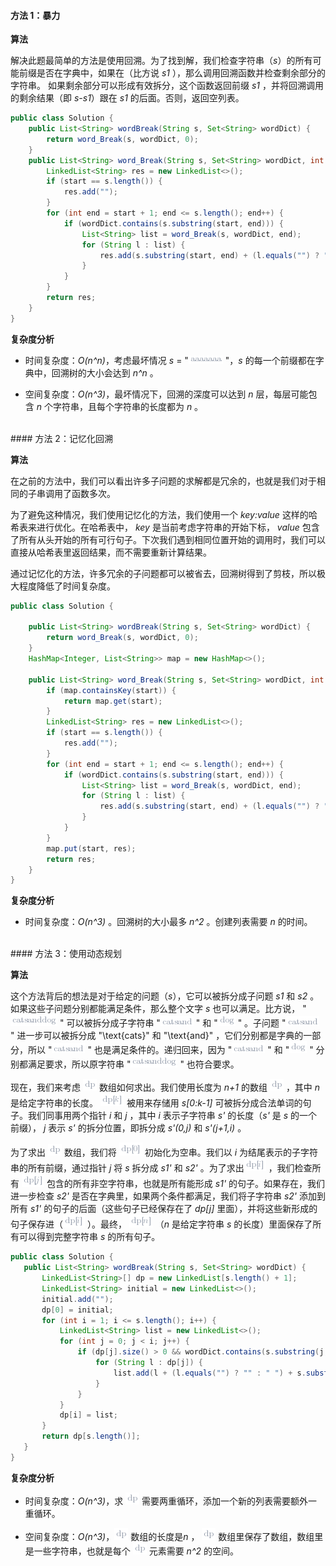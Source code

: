 #### 方法 1：暴力

**算法**

解决此题最简单的方法是使用回溯。为了找到解，我们检查字符串（*s*）的所有可能前缀是否在字典中，如果在（比方说 *s1* ），那么调用回溯函数并检查剩余部分的字符串。
如果剩余部分可以形成有效拆分，这个函数返回前缀 *s1* ，并将回溯调用的剩余结果（即 *s-s1*）跟在 *s1* 的后面。否则，返回空列表。

```Java []
public class Solution {
    public List<String> wordBreak(String s, Set<String> wordDict) {
        return word_Break(s, wordDict, 0);
    }
    public List<String> word_Break(String s, Set<String> wordDict, int start) {
        LinkedList<String> res = new LinkedList<>();
        if (start == s.length()) {
            res.add("");
        }
        for (int end = start + 1; end <= s.length(); end++) {
            if (wordDict.contains(s.substring(start, end))) {
                List<String> list = word_Break(s, wordDict, end);
                for (String l : list) {
                    res.add(s.substring(start, end) + (l.equals("") ? "" : " ") + l);
                }
            }
        }
        return res;
    }
}
```

**复杂度分析**

* 时间复杂度：*O(n^n)*，考虑最坏情况 *s* = "![\text{aaaaaaa} ](./p__text{aaaaaaa}_.png) "，*s* 的每一个前缀都在字典中，回溯树的大小会达到  *n^n* 。

* 空间复杂度：*O(n^3)*，最坏情况下，回溯的深度可以达到 *n* 层，每层可能包含 *n* 个字符串，且每个字符串的长度都为 *n* 。

<br />
#### 方法 2：记忆化回溯

**算法**

在之前的方法中，我们可以看出许多子问题的求解都是冗余的，也就是我们对于相同的子串调用了函数多次。

为了避免这种情况，我们使用记忆化的方法，我们使用一个 *key:value* 这样的哈希表来进行优化。在哈希表中， *key* 是当前考虑字符串的开始下标， *value* 包含了所有从头开始的所有可行句子。下次我们遇到相同位置开始的调用时，我们可以直接从哈希表里返回结果，而不需要重新计算结果。

通过记忆化的方法，许多冗余的子问题都可以被省去，回溯树得到了剪枝，所以极大程度降低了时间复杂度。

```Java []
public class Solution {

    public List<String> wordBreak(String s, Set<String> wordDict) {
        return word_Break(s, wordDict, 0);
    }
    HashMap<Integer, List<String>> map = new HashMap<>();

    public List<String> word_Break(String s, Set<String> wordDict, int start) {
        if (map.containsKey(start)) {
            return map.get(start);
        }
        LinkedList<String> res = new LinkedList<>();
        if (start == s.length()) {
            res.add("");
        }
        for (int end = start + 1; end <= s.length(); end++) {
            if (wordDict.contains(s.substring(start, end))) {
                List<String> list = word_Break(s, wordDict, end);
                for (String l : list) {
                    res.add(s.substring(start, end) + (l.equals("") ? "" : " ") + l);
                }
            }
        }
        map.put(start, res);
        return res;
    }
}
```

**复杂度分析**

* 时间复杂度：*O(n^3)* 。回溯树的大小最多 *n^2* 。创建列表需要 *n* 的时间。

<br />
#### 方法 3：使用动态规划

**算法**

这个方法背后的想法是对于给定的问题（*s*），它可以被拆分成子问题 *s1* 和 *s2* 。如果这些子问题分别都能满足条件，那么整个文字 *s* 也可以满足。比方说， "![\text{catsanddog} ](./p__text{catsanddog}_.png) " 可以被拆分成子字符串 "![\text{catsand} ](./p__text{catsand}_.png) " 和 "![\text{dog} ](./p__text{dog}_.png) " 。子问题 "![\text{catsand} ](./p__text{catsand}_.png) " 进一步可以被拆分成 "\text{cats}" 和 "\text{and}" ，它们分别都是字典的一部分，所以 "![\text{catsand} ](./p__text{catsand}_.png) " 也是满足条件的。递归回来，因为 "![\text{catsand} ](./p__text{catsand}_.png) " 和 "![\text{dog} ](./p__text{dog}_.png) " 分别都满足要求，所以原字符串 "![\text{catsanddog} ](./p__text{catsanddog}_.png) " 也符合要求。

现在，我们来考虑 ![\text{dp} ](./p__text{dp}_.png)  数组如何求出。我们使用长度为 *n+1* 的数组 ![\text{dp} ](./p__text{dp}_.png)  ，其中 *n* 是给定字符串的长度。 ![\text{dp}\[k\] ](./p__text{dp}_k__.png)  被用来存储用 *s[0:k-1]* 可被拆分成合法单词的句子。我们同事用两个指针 *i* 和 *j* ，其中 *i* 表示子字符串 *s'* 的长度（*s'* 是 *s* 的一个前缀）， *j* 表示 *s'* 的拆分位置，即拆分成 *s'(0,j)* 和 *s'(j+1,i)* 。

为了求出 ![\text{dp} ](./p__text{dp}_.png)  数组，我们将 ![\text{dp}\[0\] ](./p__text{dp}_0__.png)  初始化为空串。我们以 *i* 为结尾表示的子字符串的所有前缀，通过指针 *j* 将 *s* 拆分成 *s1'* 和 *s2'* 。为了求出![\text{dp}\[i\] ](./p__text{dp}_i__.png)  ，我们检查所有 ![\text{dp}\[j\] ](./p__text{dp}_j__.png)  包含的所有非空字符串，也就是所有能形成 *s1'* 的句子。如果存在，我们进一步检查 *s2'* 是否在字典里，如果两个条件都满足，我们将子字符串 *s2'* 添加到所有 *s1'* 的句子的后面（这些句子已经保存在了 *dp[j]* 里面），并将这些新形成的句子保存进（![\text{dp}\[i\] ](./p__text{dp}_i__.png) ）。最终， ![\text{dp}\[n\] ](./p__text{dp}_n__.png)  （*n* 是给定字符串 *s* 的长度）里面保存了所有可以得到完整字符串 *s* 的所有句子。

 ```Java []
 public class Solution {
    public List<String> wordBreak(String s, Set<String> wordDict) {
        LinkedList<String>[] dp = new LinkedList[s.length() + 1];
        LinkedList<String> initial = new LinkedList<>();
        initial.add("");
        dp[0] = initial;
        for (int i = 1; i <= s.length(); i++) {
            LinkedList<String> list = new LinkedList<>();
            for (int j = 0; j < i; j++) {
                if (dp[j].size() > 0 && wordDict.contains(s.substring(j, i))) {
                    for (String l : dp[j]) {
                        list.add(l + (l.equals("") ? "" : " ") + s.substring(j, i));
                    }
                }
            }
            dp[i] = list;
        }
        return dp[s.length()];
    }
}
```

**复杂度分析**

* 时间复杂度：*O(n^3)*，求 ![\text{dp} ](./p__text{dp}_.png)  需要两重循环，添加一个新的列表需要额外一重循环。

* 空间复杂度：*O(n^3)*，![\text{dp} ](./p__text{dp}_.png)  数组的长度是*n* ， ![\text{dp} ](./p__text{dp}_.png)  数组里保存了数组，数组里是一些字符串，也就是每个 ![\text{dp} ](./p__text{dp}_.png)  元素需要 *n^2* 的空间。
